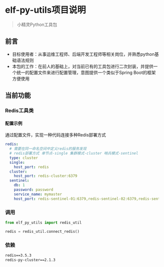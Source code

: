 # elf-py-utils项目说明

> 小精灵Python工具包

## 前言

- 目标使用者：从事运维工程师、后端开发工程师等相关岗位，并熟悉python基础语法规则
- 本包的工作：在前人的基础上，对当前已有的工具包进行二次封装，并提供一个统一的配置文件来进行配置管理，意图提供一个类似于Spring Boot的框架方便使用

## 当前功能

### Redis工具类

#### 配置示例

通过配置文件，实现一种代码连接多种Redis部署方式

```yaml
redis:
  # 需要在同一命名空间中定义redis的服务发现
  # redis部署方式 单节点-single 集群模式-cluster 哨兵模式-sentinel
  type: cluster
  single:
    host_port: redis
  cluster:
    host_port: redis-cluster:6379
  sentinel:
    db: 1
    password: password
    service_name: mymaster
    host_port: redis-sentinel-01:6379,redis-sentinel-02:6379,redis-sentinel-03:6379
```

### 调用

```python
from elf_py_utils import redis_util

redis = redis_util.connect_redis()
```

### 依赖

```txt
redis==3.5.3
redis-py-cluster==2.1.3
```


